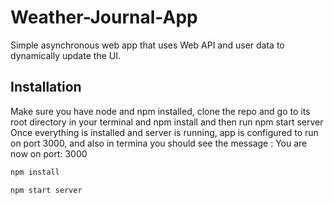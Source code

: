 # Weather-Journal-App

Simple asynchronous web app that uses Web API and user data to dynamically update the UI.

## Installation
Make sure you have node and npm installed, clone the repo and go to its root directory in your terminal and npm install and then run npm start server
Once everything is installed and server is running, app is configured to run on port 3000, and also in termina you should see the message :  You are now on port: 3000
```bash
npm install
```
```bash
npm start server
```
